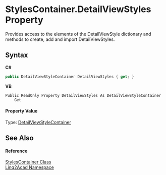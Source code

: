 # StylesContainer.DetailViewStyles Property 
 

Provides access to the elements of the DetailViewStyle dictionary and methods to create, add and import DetailViewStyles.

## Syntax

**C#**<br />
``` C#
public DetailViewStyleContainer DetailViewStyles { get; }
```

**VB**<br />
``` VB
Public ReadOnly Property DetailViewStyles As DetailViewStyleContainer
	Get
```


#### Property Value
Type: <a href="T_Linq2Acad_DetailViewStyleContainer.md">DetailViewStyleContainer</a>

## See Also


#### Reference
<a href="T_Linq2Acad_StylesContainer.md">StylesContainer Class</a><br /><a href="N_Linq2Acad.md">Linq2Acad Namespace</a><br />
